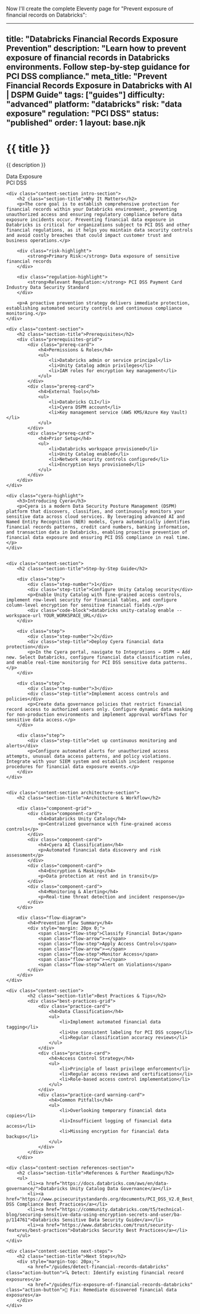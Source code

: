 Now I'll create the complete Eleventy page for "Prevent exposure of financial records on Databricks":

---
title: "Databricks Financial Records Exposure Prevention"
description: "Learn how to prevent exposure of financial records in Databricks environments. Follow step-by-step guidance for PCI DSS compliance."
meta_title: "Prevent Financial Records Exposure in Databricks with AI | DSPM Guide"
tags: ["guides"]
difficulty: "advanced"
platform: "databricks"
risk: "data exposure"
regulation: "PCI DSS"
status: "published"
order: 1
layout: base.njk
---

<div class="container">
    <div class="header">
        <h1>{{ title }}</h1>
        <p>{{ description }}</p>
        <div class="badge">Data Exposure</div>
        <div class="badge regulation">PCI DSS</div>
    </div>

    <div class="content-section intro-section">
        <h2 class="section-title">Why It Matters</h2>
        <p>The core goal is to establish comprehensive protection for financial records within your Databricks environment, preventing unauthorized access and ensuring regulatory compliance before data exposure incidents occur. Preventing financial data exposure in Databricks is critical for organizations subject to PCI DSS and other financial regulations, as it helps you maintain data security controls and avoid costly breaches that could impact customer trust and business operations.</p>
        
        <div class="risk-highlight">
            <strong>Primary Risk:</strong> Data exposure of sensitive financial records
        </div>
        
        <div class="regulation-highlight">
            <strong>Relevant Regulation:</strong> PCI DSS Payment Card Industry Data Security Standard
        </div>
        
        <p>A proactive prevention strategy delivers immediate protection, establishing automated security controls and continuous compliance monitoring.</p>
    </div>

    <div class="content-section">
        <h2 class="section-title">Prerequisites</h2>
        <div class="prerequisites-grid">
            <div class="prereq-card">
                <h4>Permissions & Roles</h4>
                <ul>
                    <li>Databricks admin or service principal</li>
                    <li>Unity Catalog admin privileges</li>
                    <li>IAM roles for encryption key management</li>
                </ul>
            </div>
            <div class="prereq-card">
                <h4>External Tools</h4>
                <ul>
                    <li>Databricks CLI</li>
                    <li>Cyera DSPM account</li>
                    <li>Key management service (AWS KMS/Azure Key Vault)</li>
                </ul>
            </div>
            <div class="prereq-card">
                <h4>Prior Setup</h4>
                <ul>
                    <li>Databricks workspace provisioned</li>
                    <li>Unity Catalog enabled</li>
                    <li>Network security controls configured</li>
                    <li>Encryption keys provisioned</li>
                </ul>
            </div>
        </div>
    </div>
	
    <div class="cyera-highlight">
        <h3>Introducing Cyera</h3>
        <p>Cyera is a modern Data Security Posture Management (DSPM) platform that discovers, classifies, and continuously monitors your sensitive data across cloud services. By leveraging advanced AI and Named Entity Recognition (NER) models, Cyera automatically identifies financial records patterns, credit card numbers, banking information, and transaction data in Databricks, enabling proactive prevention of financial data exposure and ensuring PCI DSS compliance in real time.</p>
    </div>
	

    <div class="content-section">
        <h2 class="section-title">Step-by-Step Guide</h2>
        
        <div class="step">
            <div class="step-number">1</div>
            <div class="step-title">Configure Unity Catalog security</div>
            <p>Enable Unity Catalog with fine-grained access controls, implement row-level security for financial tables, and configure column-level encryption for sensitive financial fields.</p>
            <div class="code-block">databricks unity-catalog enable --workspace-url YOUR_WORKSPACE_URL</div>
        </div>

        <div class="step">
            <div class="step-number">2</div>
            <div class="step-title">Deploy Cyera financial data protection</div>
            <p>In the Cyera portal, navigate to Integrations → DSPM → Add new. Select Databricks, configure financial data classification rules, and enable real-time monitoring for PCI DSS sensitive data patterns.</p>
        </div>

        <div class="step">
            <div class="step-number">3</div>
            <div class="step-title">Implement access controls and policies</div>
            <p>Create data governance policies that restrict financial record access to authorized users only. Configure dynamic data masking for non-production environments and implement approval workflows for sensitive data access.</p>
        </div>

        <div class="step">
            <div class="step-title">Set up continuous monitoring and alerts</div>
            <p>Configure automated alerts for unauthorized access attempts, unusual data access patterns, and policy violations. Integrate with your SIEM system and establish incident response procedures for financial data exposure events.</p>
        </div>
    </div>


    <div class="content-section architecture-section">
        <h2 class="section-title">Architecture & Workflow</h2>
        
        <div class="component-grid">
            <div class="component-card">
                <h4>Databricks Unity Catalog</h4>
                <p>Centralized governance with fine-grained access controls</p>
            </div>
            <div class="component-card">
                <h4>Cyera AI Classification</h4>
                <p>Automated financial data discovery and risk assessment</p>
            </div>
            <div class="component-card">
                <h4>Encryption & Masking</h4>
                <p>Data protection at rest and in transit</p>
            </div>
            <div class="component-card">
                <h4>Monitoring & Alerting</h4>
                <p>Real-time threat detection and incident response</p>
            </div>
        </div>

        <div class="flow-diagram">
            <h4>Prevention Flow Summary</h4>
            <div style="margin: 20px 0;">
                <span class="flow-step">Classify Financial Data</span>
                <span class="flow-arrow">→</span>
                <span class="flow-step">Apply Access Controls</span>
                <span class="flow-arrow">→</span>
                <span class="flow-step">Monitor Access</span>
                <span class="flow-arrow">→</span>
                <span class="flow-step">Alert on Violations</span>
            </div>
        </div>
    </div>

	<div class="content-section">
	        <h2 class="section-title">Best Practices & Tips</h2>
	        <div class="best-practices-grid">
	            <div class="practice-card">
	                <h4>Data Classification</h4>
	                <ul>
	                    <li>Implement automated financial data tagging</li>
	                    <li>Use consistent labeling for PCI DSS scope</li>
	                    <li>Regular classification accuracy reviews</li>
	                </ul>
	            </div>
	            <div class="practice-card">
	                <h4>Access Control Strategy</h4>
	                <ul>
	                    <li>Principle of least privilege enforcement</li>
	                    <li>Regular access reviews and certifications</li>
	                    <li>Role-based access control implementation</li>
	                </ul>
	            </div>
	            <div class="practice-card warning-card">
	                <h4>Common Pitfalls</h4>
	                <ul>
	                    <li>Overlooking temporary financial data copies</li>
	                    <li>Insufficient logging of financial data access</li>
	                    <li>Missing encryption for financial data backups</li>
	                </ul>
	            </div>
	        </div>
	    </div>

    <div class="content-section references-section">
        <h2 class="section-title">References & Further Reading</h2>
        <ul>
            <li><a href="https://docs.databricks.com/aws/en/data-governance/">Databricks Unity Catalog Data Governance</a></li>
            <li><a href="https://www.pcisecuritystandards.org/documents/PCI_DSS_V2.0_Best_Practices_for_Maintaining_PCI_DSS_Compliance.pdf">PCI DSS Compliance Best Practices</a></li>
            <li><a href="https://community.databricks.com/t5/technical-blog/securing-sensitive-data-using-encryption-secrets-and-user/ba-p/114761">Databricks Sensitive Data Security Guide</a></li>
            <li><a href="https://www.databricks.com/trust/security-features/best-practices">Databricks Security Best Practices</a></li>
        </ul>
    </div>

    <div class="content-section next-steps">
        <h2 class="section-title">Next Steps</h2>
        <div style="margin-top: 20px;">
            <a href="/guides/detect-financial-records-databricks" class="action-button">🔍 Detect: Identify existing financial record exposures</a>
            <a href="/guides/fix-exposure-of-financial-records-databricks" class="action-button">🔧 Fix: Remediate discovered financial data exposures</a>
        </div>
    </div>
</div>
